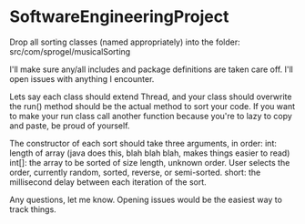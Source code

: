 SoftwareEngineeringProject
==========================
Drop all sorting classes (named appropriately) into the folder:
  src/com/sprogel/musicalSorting
  
I'll make sure any/all includes and package definitions are taken care off. I'll open issues with anything I encounter.

Lets say each class should extend Thread, and your class should overwrite the run() method should be the actual method to sort your code. If you want to make your run class call another function because you're to lazy to copy and paste, be proud of yourself.

The constructor of each sort should take three arguments, in order:
  int: length of array (java does this, blah blah blah, makes things easier to read)
  int[]: the array to be sorted of size length, unknown order. User selects the order, currently random, sorted, reverse, or semi-sorted.
  short: the millisecond delay between each iteration of the sort.
  
Any questions, let me know. Opening issues would be the easiest way to track things.
